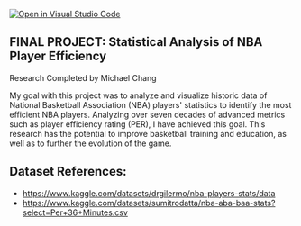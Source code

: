 [![Open in Visual Studio Code](https://classroom.github.com/assets/open-in-vscode-718a45dd9cf7e7f842a935f5ebbe5719a5e09af4491e668f4dbf3b35d5cca122.svg)](https://classroom.github.com/online_ide?assignment_repo_id=14634004&assignment_repo_type=AssignmentRepo)
## FINAL PROJECT: Statistical Analysis of NBA Player Efficiency
Research Completed by Michael Chang

My goal with this project was to analyze and visualize historic data of National Basketball Association (NBA) players' statistics to identify the most efficient NBA players. Analyzing over seven decades of advanced metrics such as player efficiency rating (PER), I have achieved this goal. This research has the potential to improve basketball training and education, as well as to further the evolution of the game.

## Dataset References:
- https://www.kaggle.com/datasets/drgilermo/nba-players-stats/data
- https://www.kaggle.com/datasets/sumitrodatta/nba-aba-baa-stats?select=Per+36+Minutes.csv